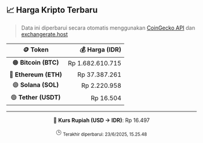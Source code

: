 

<!-- HARGA_KRIPTO -->
## 📈 Harga Kripto Terbaru

> Data ini diperbarui secara otomatis menggunakan [CoinGecko API](https://www.coingecko.com/) dan [exchangerate.host](https://exchangerate.host/)

<div align="center">

| 🪙 Token | 💰 Harga (IDR) |
|:------:|---------------:|
| 🟠 **Bitcoin (BTC)**   | Rp 1.682.610.715 |
| 🔵 **Ethereum (ETH)**  | Rp 37.387.261 |
| 🟣 **Solana (SOL)**    | Rp 2.220.958 |
| 🟢 **Tether (USDT)**   | Rp 16.504 |

---

💱 **Kurs Rupiah (USD → IDR)**: Rp 16.497

🕒 <sub>Terakhir diperbarui: 23/6/2025, 15.25.48</sub>

</div>
<!-- /HARGA_KRIPTO -->